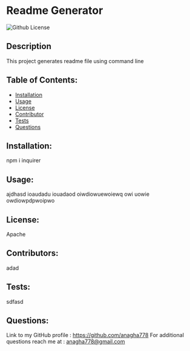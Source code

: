 # Readme Generator
![Github License](https://shields.io/badge/license-Apache-blue.svg)
## Description
This project generates readme file using command line
## Table of Contents:
* [Installation](#Installation)
* [Usage](#Usage)
* [License](#License)
* [Contributor](#Contributor)
* [Tests](#Tests)
* [Questions](#Questions)
## Installation:
npm i inquirer
## Usage:
ajdhasd ioaudadu iouadaod oiwdiowuewoiewq owi uowie owdiowpdpwoipwo
## License:
Apache
## Contributors:
adad
## Tests:
sdfasd
## Questions:
Link to my GitHub profile : https://github.com/anagha778
For additional questions reach me at : anagha778@gmail.com
